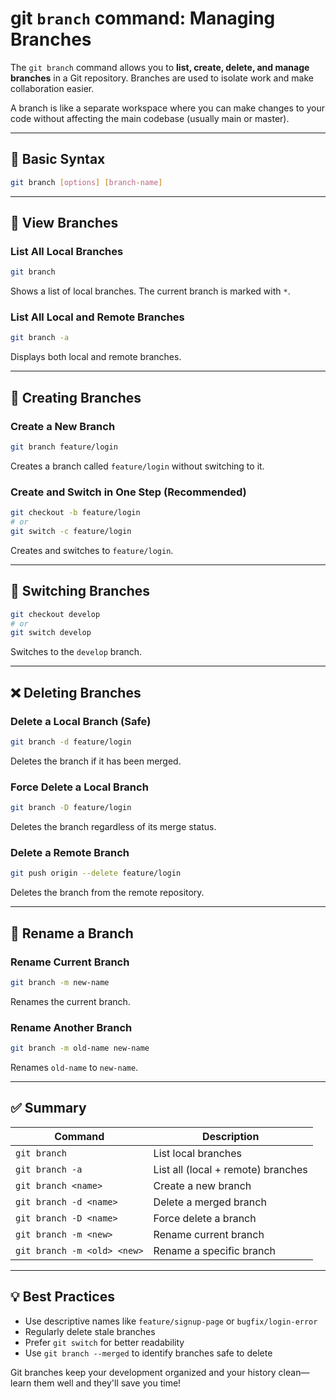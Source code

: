 # git `branch` command: Managing Branches

The `git branch` command allows you to **list, create, delete, and manage branches** in a Git repository. Branches are used to isolate work and make collaboration easier.

A branch is like a separate workspace where you can make changes to your code without affecting the main codebase (usually main or master).

---

## 📘 Basic Syntax
```bash
git branch [options] [branch-name]
```

---

## 📄 View Branches
### List All Local Branches
```bash
git branch
```
Shows a list of local branches. The current branch is marked with `*`.

### List All Local and Remote Branches
```bash
git branch -a
```
Displays both local and remote branches.

---

## 🌱 Creating Branches
### Create a New Branch
```bash
git branch feature/login
```
Creates a branch called `feature/login` without switching to it.

### Create and Switch in One Step (Recommended)
```bash
git checkout -b feature/login
# or
git switch -c feature/login
```
Creates and switches to `feature/login`.

---

## 🔁 Switching Branches
```bash
git checkout develop
# or
git switch develop
```
Switches to the `develop` branch.

---

## ❌ Deleting Branches
### Delete a Local Branch (Safe)
```bash
git branch -d feature/login
```
Deletes the branch if it has been merged.

### Force Delete a Local Branch
```bash
git branch -D feature/login
```
Deletes the branch regardless of its merge status.

### Delete a Remote Branch
```bash
git push origin --delete feature/login
```
Deletes the branch from the remote repository.

---

## 🔄 Rename a Branch
### Rename Current Branch
```bash
git branch -m new-name
```
Renames the current branch.

### Rename Another Branch
```bash
git branch -m old-name new-name
```
Renames `old-name` to `new-name`.

---

## ✅ Summary
| Command | Description |
|---------|-------------|
| `git branch` | List local branches |
| `git branch -a` | List all (local + remote) branches |
| `git branch <name>` | Create a new branch |
| `git branch -d <name>` | Delete a merged branch |
| `git branch -D <name>` | Force delete a branch |
| `git branch -m <new>` | Rename current branch |
| `git branch -m <old> <new>` | Rename a specific branch |

---

## 💡 Best Practices
- Use descriptive names like `feature/signup-page` or `bugfix/login-error`
- Regularly delete stale branches
- Prefer `git switch` for better readability
- Use `git branch --merged` to identify branches safe to delete

Git branches keep your development organized and your history clean—learn them well and they'll save you time!
